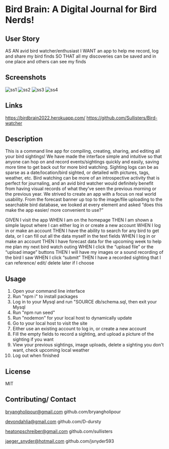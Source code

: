 # Bird Brain: A Digital Journal for Bird Nerds!

## User Story

AS AN avid bird watcher/enthusiast
I WANT an app to help me record, log and share my bird finds
SO THAT all my discoveries can be saved and in one place and others can see my finds

## Screenshots

![ss1](https://user-images.githubusercontent.com/113397778/201749975-a6609331-f449-4d7a-a83c-d98cd9a0e4a2.png)
![ss2](https://user-images.githubusercontent.com/113397778/201749979-a9c2ad4e-7975-4a8f-9355-fb0c98b75988.png)
![ss3](https://user-images.githubusercontent.com/113397778/201749987-9b4bb369-44d5-4d14-a748-ab956333e102.png)
![ss4](https://user-images.githubusercontent.com/113397778/201749995-fa049dbf-6bbe-4401-9c82-a6f2ce3f7599.png)

## Links

https://birdbrain2022.herokuapp.com/
https://github.com/Sullisters/Bird-watcher

## Description

This is a command line app for compiling, creating, sharing, and editing all your bird sightings! We have made the interface simple and intuitive so that anyone can hop on and record events/sightings quickly and easily, saving more time to get back out for more bird watching. Sighting logs can be as sparse as a date/location/bird sighted, or detailed with pictures, tags, weather, etc. Bird watching can be more of an introspective activity that is perfect for journaling, and an avid bird watcher would definitely benefit from having visual records of what they’ve seen the previous morning or the previous year. We strived to create an app with a focus on real world usability. From the forecast banner up top to the image/file uploading to the searchable bird database, we looked at every element and asked “does this make the app easier/ more convenient to use?”

GIVEN I visit the app
WHEN I am on the homepage
THEN I am shown a simple layout where I can either log in or create a new account
WHEN I log in or make an account
THEN I have the ability to search for any bird to get data, or I can fill out all the data myself in the text fields
WHEN I log in or make an account
THEN I have forecast data for the upcoming week to help me plan my next bird watch outing
WHEN I click the “upload file” or the “upload image” buttons
THEN I will have my images or a sound recording of the bird I saw
WHEN I click “submit”
THEN I have a recorded sighting that I can reference/ edit/ delete later if I choose


## Usage

1. Open your command line interface
2. Run "npm i" to install packages
3. Log in to your Mysql and run "SOURCE db/schema.sql, then exit your Mysql
4. Run "npm run seed"
5. Run "nodemon" for your local host to dynamically update
6. Go to your local host to visit the site
7. Either use an existing account to log in, or create a new account
8. Fill the empty fields to record a sighting, and upload a picture of the sighting if you want
9. View your previous sightings, image uploads, delete a sighting you don't want, check upcoming local weather
10. Log out when finished

## License

MIT

## Contributing/ Contact

bryangholipour@gmail.com
github.com/bryangholipour

devondahlia@gmail.com
github.com/D-dursty

heatonpschreiber@gmail.com
github.com/sullisters

jaeger_snyder@hotmail.com
github.com/jsnyder593
